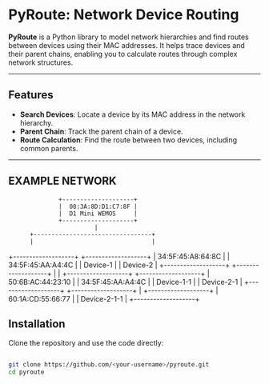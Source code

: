# PyRoute: Network Device Routing

**PyRoute** is a Python library to model network hierarchies and find routes between devices using their MAC addresses. It helps trace devices and their parent chains, enabling you to calculate routes through complex network structures.

---

## Features

- **Search Devices**: Locate a device by its MAC address in the network hierarchy.
- **Parent Chain**: Track the parent chain of a device.
- **Route Calculation**: Find the route between two devices, including common parents.

---


## EXAMPLE NETWORK

                  +--------------------+
                  |  08:3A:8D:D1:C7:8F |
                  |  D1 Mini WEMOS     |
                  +--------------------+
                            |
          +---------------------------------+
          |                                 |
 +-------------------+            +-------------------+
 | 34:5F:45:A8:64:8C |            | 34:5F:45:AA:A4:4C |
 |  Device-1         |            | Device-2          |
 +-------------------+            +-------------------+
          |                                 |
 +-------------------+            +-------------------+
 | 50:6B:AC:44:23:10 |            | 34:5F:45:AA:A4:4C |
 |  Device-1-1       |            | Device-2-1        |
 +-------------------+            +-------------------+
                                            |
                                  +-------------------+
                                  | 60:1A:CD:55:66:77 |
                                  | Device-2-1-1      |
                                  +-------------------+

## Installation

Clone the repository and use the code directly:

```bash

git clone https://github.com/<your-username>/pyroute.git
cd pyroute
